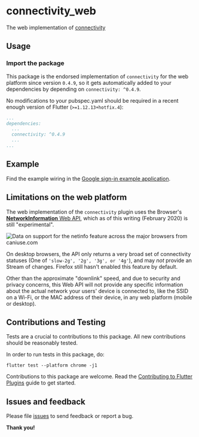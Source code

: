 # connectivity_web

The web implementation of [connectivity](https://pub.dev/connectivity/connectivity)

## Usage

### Import the package

This package is the endorsed implementation of `connectivity` for the web platform since version `0.4.9`, so it gets automatically added to your dependencies by depending on `connectivity: ^0.4.9`.

No modifications to your pubspec.yaml should be required in a recent enough version of Flutter (`>=1.12.13+hotfix.4`):

```yaml
...
dependencies:
  ...
  connectivity: ^0.4.9
  ...
...
```

## Example

Find the example wiring in the [Google sign-in example application](https://github.com/flutter/plugins/blob/master/packages/connectivity/connectivity/example/lib/main.dart).

## Limitations on the web platform

The web implementation of the `connectivity` plugin uses the Browser's [**NetworkInformation** Web API](https://developer.mozilla.org/en-US/docs/Web/API/NetworkInformation), which as of this writing (February 2020) is still "experimental".

![Data on support for the netinfo feature across the major browsers from caniuse.com](https://caniuse.bitsofco.de/image/netinfo.png)

On desktop browsers, the API only returns a very broad set of connectivity statuses (One of `'slow-2g', '2g', '3g', or '4g'`), and may *not* provide an Stream of changes. Firefox still hasn't enabled this feature by default.

Other than the approximate "downlink" speed, and due to security and privacy concerns, this Web API will not provide any specific information about the actual network your users' device is connected to, like the SSID on a Wi-Fi, or the MAC address of their device, in any web platform (mobile or desktop).

## Contributions and Testing

Tests are a crucial to contributions to this package. All new contributions should be reasonably tested.

In order to run tests in this package, do:

```
flutter test --platform chrome -j1
```

Contributions to this package are welcome. Read the [Contributing to Flutter Plugins](https://github.com/flutter/plugins/blob/master/CONTRIBUTING.md) guide to get started.

## Issues and feedback

Please file [issues](https://github.com/flutter/flutter/issues/new)
to send feedback or report a bug.

**Thank you!**
